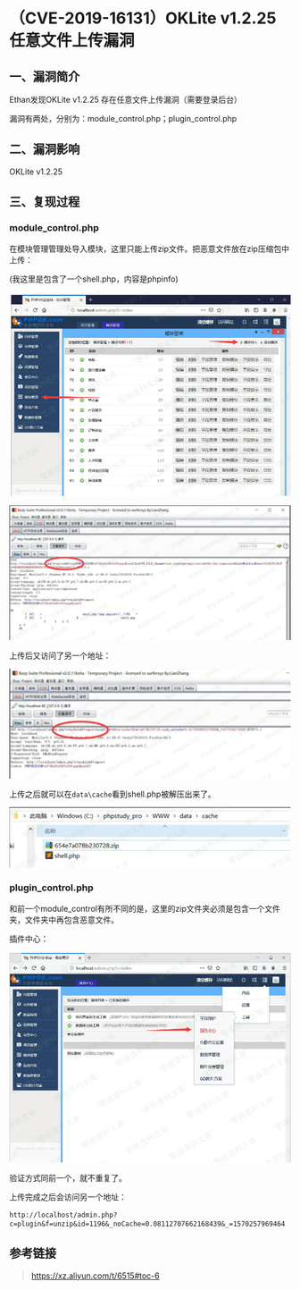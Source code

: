 （CVE-2019-16131）OKLite v1.2.25 任意文件上传漏洞
=================================================

一、漏洞简介
------------

Ethan发现OKLite v1.2.25 存在任意文件上传漏洞（需要登录后台）

漏洞有两处，分别为：module\_control.php；plugin\_control.php

二、漏洞影响
------------

OKLite v1.2.25

三、复现过程
------------

### module\_control.php

在模块管理管理处导入模块，这里只能上传zip文件。把恶意文件放在zip压缩包中上传：

(我这里是包含了一个shell.php，内容是phpinfo)

![](./.resource/(CVE-2019-16131)OKLitev1.2.25任意文件上传漏洞/media/rId25.png)

![](./.resource/(CVE-2019-16131)OKLitev1.2.25任意文件上传漏洞/media/rId26.png)

上传后又访问了另一个地址：

![](./.resource/(CVE-2019-16131)OKLitev1.2.25任意文件上传漏洞/media/rId27.png)

上传之后就可以在`data\cache`看到shell.php被解压出来了。

![](./.resource/(CVE-2019-16131)OKLitev1.2.25任意文件上传漏洞/media/rId28.png)

### plugin\_control.php

和前一个module\_control有所不同的是，这里的zip文件夹必须是包含一个文件夹，文件夹中再包含恶意文件。

插件中心：

![](./.resource/(CVE-2019-16131)OKLitev1.2.25任意文件上传漏洞/media/rId30.png)

验证方式同前一个，就不重复了。

上传完成之后会访问另一个地址：

    http://localhost/admin.php?c=plugin&f=unzip&id=1196&_noCache=0.08112707662168439&_=1570257969464

参考链接
--------

> <https://xz.aliyun.com/t/6515#toc-6>
